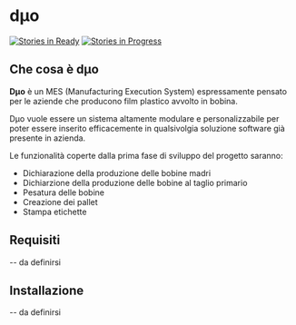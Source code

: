 # dµo

[![Stories in Ready](https://badge.waffle.io/DuoMes/duo.svg?label=ready&title=Ready)](http://waffle.io/DuoMes/duo) [![Stories in Progress](https://badge.waffle.io/DuoMes/duo.svg?label=in%20progress&title=in%20progress)](http://waffle.io/DuoMes/duo) 

## Che cosa è dµo

**Dµo** è un MES (Manufacturing Execution System) espressamente pensato per le aziende che producono film plastico avvolto in bobina. 

Dµo vuole essere un sistema altamente modulare e personalizzabile per poter essere inserito efficacemente in qualsivolgia soluzione software già presente in azienda. 

Le funzionalità coperte dalla prima fase di sviluppo del progetto saranno: 
 - Dichiarazione della produzione delle bobine madri
 - Dichiarzione della produzione delle bobine al taglio primario
 - Pesatura delle bobine
 - Creazione dei pallet 
 - Stampa etichette
 
## Requisiti

-- da definirsi

## Installazione


-- da definirsi
